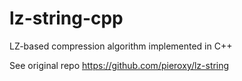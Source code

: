 # lz-string-cpp
LZ-based compression algorithm implemented in C++

See original repo https://github.com/pieroxy/lz-string 
